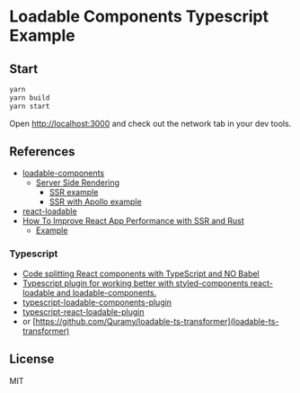 # Loadable Components Typescript Example

## Start

```bash
yarn
yarn build
yarn start
```

Open <http://localhost:3000> and check out the network tab in your dev tools.

## References

- [loadable-components](https://github.com/gregberge/loadable-components)
  - [Server Side Rendering](https://loadable-components.com/docs/server-side-rendering/)
    - [SSR example](https://github.com/gregberge/loadable-components/blob/8d29fef8f02e5b0cdd4a1add3399e48089a7b97a/examples/server-side-rendering)
    - [SSR with Apollo example](https://github.com/gregberge/loadable-components/issues/282#issuecomment-491978634)
- [react-loadable](https://github.com/jamiebuilds/react-loadable)
- [How To Improve React App Performance with SSR and Rust](https://pagespeed.green/blog/how-to-improve-react-app-performance-with-ssr-and-rust-part-i-ssr)
  - [Example](https://github.com/pagespeed-green/react-ssr)

### Typescript

- [Code splitting React components with TypeScript and NO Babel](https://blog.logrocket.com/code-splitting-react-components-with-typescript-and-no-babel/)
- [Typescript plugin for working better with styled-components react-loadable and loadable-components.](https://medium.com/@joking.young/three-typescript-plugins-for-working-better-with-styled-components-react-loadable-9ae00fba5656)
- [typescript-loadable-components-plugin](https://github.com/acrazing/typescript-loadable-components-plugin)
- [typescript-react-loadable-plugin](https://github.com/acrazing/typescript-react-loadable-plugin)
- or
  [https://github.com/Quramy/loadable-ts-transformer](loadable-ts-transformer)

## License

MIT
